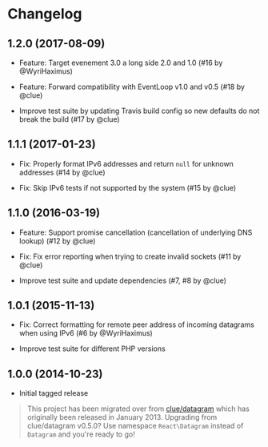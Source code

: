 # Changelog

## 1.2.0 (2017-08-09)

* Feature: Target evenement 3.0 a long side 2.0 and 1.0
  (#16 by @WyriHaximus)

* Feature: Forward compatibility with EventLoop v1.0 and v0.5
  (#18 by @clue)

* Improve test suite by updating Travis build config so new defaults do not break the build
  (#17 by @clue)

## 1.1.1 (2017-01-23)

* Fix: Properly format IPv6 addresses and return `null` for unknown addresses
  (#14 by @clue)

* Fix: Skip IPv6 tests if not supported by the system
  (#15 by @clue)

## 1.1.0 (2016-03-19)

* Feature: Support promise cancellation (cancellation of underlying DNS lookup)
  (#12 by @clue)

* Fix: Fix error reporting when trying to create invalid sockets
  (#11 by @clue)

* Improve test suite and update dependencies
  (#7, #8 by @clue)

## 1.0.1 (2015-11-13)

* Fix: Correct formatting for remote peer address of incoming datagrams when using IPv6
  (#6 by @WyriHaximus)

* Improve test suite for different PHP versions

## 1.0.0 (2014-10-23)

* Initial tagged release

> This project has been migrated over from [clue/datagram](https://github.com/clue/php-datagram)
> which has originally been released in January 2013.
> Upgrading from clue/datagram v0.5.0? Use namespace `React\Datagram` instead of `Datagram` and you're ready to go!
